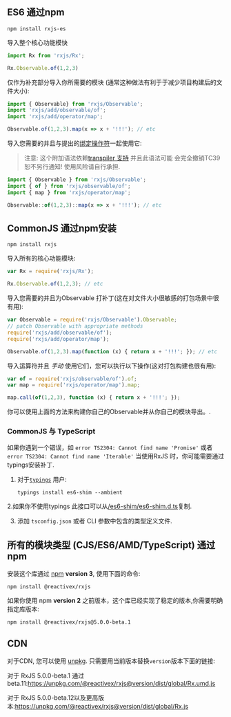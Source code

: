 ## ES6 通过npm

```none
npm install rxjs-es
```

导入整个核心功能模快

```js
import Rx from 'rxjs/Rx';

Rx.Observable.of(1,2,3)
```

仅作为补充部分导入你所需要的模块 (通常这种做法有利于于减少项目构建后的文件大小):

```js 
import { Observable} from 'rxjs/Observable';
import 'rxjs/add/observable/of';
import 'rxjs/add/operator/map';

Observable.of(1,2,3).map(x => x + '!!!'); // etc
```

导入您需要的并且与提出的[绑定操作符](https://github.com/tc39/proposal-bind-operator)一起使用它:

> 注意: 这个附加语法依赖[transpiler 支持](http://babeljs.io/docs/plugins/transform-function-bind/) 并且此语法可能
会完全撤销TC39 恕不另行通知! 使用风险请自行承担.

```js
import { Observable } from 'rxjs/Observable';
import { of } from 'rxjs/observable/of';
import { map } from 'rxjs/operator/map';

Observable::of(1,2,3)::map(x => x + '!!!'); // etc
```

## CommonJS 通过npm安装

```none
npm install rxjs
```

导入所有的核心功能模块:

```js
var Rx = require('rxjs/Rx');

Rx.Observable.of(1,2,3); // etc
```

导入您需要的并且为Observable 打补丁(这在对文件大小很敏感的打包场景中很有用):

```js
var Observable = require('rxjs/Observable').Observable;
// patch Observable with appropriate methods
require('rxjs/add/observable/of');
require('rxjs/add/operator/map');

Observable.of(1,2,3).map(function (x) { return x + '!!!'; }); // etc
```

导入运算符并且 _手动_ 使用它们，您可以执行以下操作(这对打包构建也很有用):

```js
var of = require('rxjs/observable/of').of;
var map = require('rxjs/operator/map').map;

map.call(of(1,2,3), function (x) { return x + '!!!'; });
```

你可以使用上面的方法来构建你自己的Observable并从你自己的模块导出。.

### CommonJS 与 TypeScript
如果你遇到一个错误，如 `error TS2304: Cannot find name 'Promise'` 或者 `error TS2304: Cannot find name 'Iterable'` 当使用RxJS 时，你可能需要通过typings安装补丁.

1. 对于[`typings`](https://github.com/typings/typings) 用户:

    `typings install es6-shim --ambient`

2.如果你不使用typings 此接口可以从[/es6-shim/es6-shim.d.ts](https://github.com/DefinitelyTyped/DefinitelyTyped/blob/master/es6-shim/es6-shim.d.ts)复制.

3. 添加 `tsconfig.json` 或者 CLI 参数中包含的类型定义文件.

## 所有的模块类型 (CJS/ES6/AMD/TypeScript) 通过npm

安装这个库通过 [npm](https://www.npmjs.org) **version 3**, 使用下面的命令:

```none
npm install @reactivex/rxjs
```

如果你使用 npm **version 2** 之前版本，这个库已经实现了稳定的版本,你需要明确指定库版本:

```none
npm install @reactivex/rxjs@5.0.0-beta.1
```

## CDN

对于CDN, 您可以使用 [unpkg](https://unpkg.com). 只需要用当前版本替换`version`版本下面的链接:

对于 RxJS 5.0.0-beta.1 通过 beta.11:https://unpkg.com/@reactivex/rxjs@version/dist/global/Rx.umd.js

对于 RxJS 5.0.0-beta.12以及更高版本:https://unpkg.com/@reactivex/rxjs@version/dist/global/Rx.js
